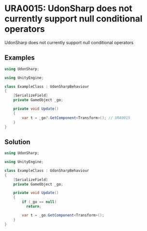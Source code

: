 # URA0015: UdonSharp does not currently support null conditional operators

UdonSharp does not currently support null conditional operators

## Examples

```csharp
using UdonSharp;

using UnityEngine;

class ExampleClass : UdonSharpBehaviour
{
    [SerializeField]
    private GameObject _go;

    private void Update()
    {
        var t = _go?.GetComponent<Transform>(); // URA0015
    }
}
```

## Solution

```csharp
using UdonSharp;

using UnityEngine;

class ExampleClass : UdonSharpBehaviour
{
    [SerializeField]
    private GameObject _go;

    private void Update()
    {
        if (_go == null)
          return;

        var t = _go.GetComponent<Transform>();
    }
}
```
